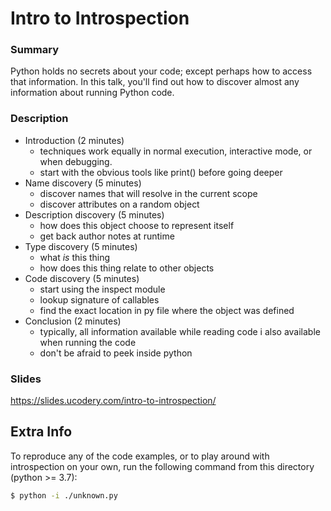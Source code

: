 # Intro to Introspection

### Summary
Python holds no secrets about your code; except perhaps how to access that information. In this talk, you'll find out how to discover almost any information about running Python code.

### Description
* Introduction (2 minutes)
    * techniques work equally in normal execution, interactive mode, or when debugging.
    * start with the obvious tools like print() before going deeper
* Name discovery (5 minutes)
    * discover names that will resolve in the current scope
    * discover attributes on a random object
* Description discovery (5 minutes)
    * how does this object choose to represent itself
    * get back author notes at runtime
* Type discovery (5 minutes)
    * what _is_ this thing
    * how does this thing relate to other objects
* Code discovery (5 minutes)
    * start using the inspect module
    * lookup signature of callables
    * find the exact location in py file where the object was defined
* Conclusion (2 minutes)
    * typically, all information available while reading code i also available when running the code
    * don't be afraid to peek inside python

### Slides
https://slides.ucodery.com/intro-to-introspection/

## Extra Info

To reproduce any of the code examples, or to play around with
introspection on your own, run the following command from this
directory (python >= 3.7):

```bash
$ python -i ./unknown.py
```
